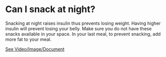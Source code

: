 # Can I snack at night?

Snacking at night raises insulin thus prevents losing weight. Having higher insulin will prevent losing your belly. Make sure you do not have these snacks available in your space. In your last meal, to prevent snacking, add more fat to your meal.

 [See Video/Image/Document](https://hls-player.drberg.com/asset?path=migrated-assets/why-should-you-stop-eating-snacks-at-nighttime-drberg-on-late-night-cravings)